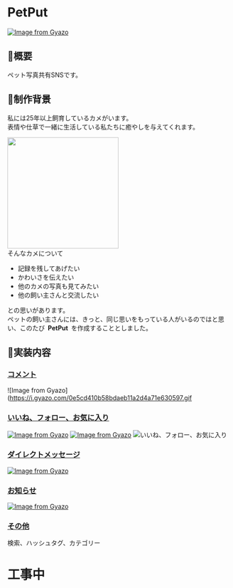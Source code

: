 # PetPut
[![Image from Gyazo](https://i.gyazo.com/c6ff0c08e5ea994b148921c8e923687c.jpg)](https://gyazo.com/c6ff0c08e5ea994b148921c8e923687c)

## :turtle:概要
ペット写真共有SNSです。

## :turtle:制作背景
私には25年以上飼育しているカメがいます。<br>
表情や仕草で一緒に生活している私たちに癒やしを与えてくれます。

<img src="https://i.imgur.com/uWiMge8.jpg" width="250px"><br>
そんなカメについて
* 記録を残してあげたい
* かわいさを伝えたい
* 他のカメの写真も見てみたい
* 他の飼い主さんと交流したい

との思いがあります。<br>
ペットの飼い主さんには、きっと、同じ思いをもっている人がいるのではと思い、このたび&ensp;**PetPut**&ensp;を作成することとしました。

## :turtle:実装内容
### <u>コメント</u>
![Image from Gyazo](https://i.gyazo.com/0e5cd410b58bdaeb11a2d4a71e630597.gif

### <u>いいね、フォロー、お気に入り</u>
[![Image from Gyazo](https://i.gyazo.com/4aa0f3671d4820c7cd336cd93b6360b7.gif)](https://gyazo.com/4aa0f3671d4820c7cd336cd93b6360b7)
[![Image from Gyazo](https://i.gyazo.com/4aa0f3671d4820c7cd336cd93b6360b7.gif)](https://gyazo.com/4aa0f3671d4820c7cd336cd93b6360b7)
![いいね、フォロー、お気に入り](https://i.gyazo.com/4aa0f3671d4820c7cd336cd93b6360b7.gif)

### <u>ダイレクトメッセージ</u>
[![Image from Gyazo](https://i.gyazo.com/a21d2af97b71d60cd31b32aee3371326.gif)](https://gyazo.com/a21d2af97b71d60cd31b32aee3371326)

### <u>お知らせ</u>
[![Image from Gyazo](https://i.gyazo.com/a231b83a0d2a57d7d25a22ddcb3d6b5a.gif)](https://gyazo.com/a231b83a0d2a57d7d25a22ddcb3d6b5a)

### <u>その他</u>
検索、ハッシュタグ、カテゴリー


# 工事中
